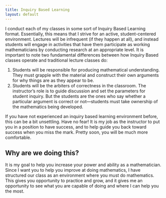 ```yaml
---
title: Inquiry Based Learning
layout: default
---
```


I conduct each of my classes in some sort of Inquiry Based Learning format.
Essentially, this means that I strive for an active, student-centered
environment. Lectures will be infrequent (if they happen at all), and instead
students will engage in activities that have them participate as working
mathematicians by conducting research at an appropriate level. It is important
to note two fundamental differences between how Inquiry Based classes operate
and traditional lecture classes do:

1. Students will be responsible for producing mathematical understanding. They
  must grapple with the material and construct their own arguments for why
  things are as they appear to be.
2. Students will be the arbiters of correctness in the classroom. The
  instructor’s role is to guide discussion and set the parameters for student
  inquiry. But the students are the ones who say whether a particular argument
  is correct or not—students must take ownership of the mathematics being
  developed.

If you have not experienced an inquiry based learning environment before, this can be a bit unsettling. Have no fear! It is my job as the instructor to put you in a position to have success, and to help guide you back toward success when you miss the mark. Pretty soon, you will be much more comfortable.

## Why are we doing this?

It is my goal to help you increase your power and ability as a mathematician.
Since I want you to help you improve at doing mathematics, I have structured
our class as an environment where you must do mathematics. This gives you
opportunity to practice and grow, and it gives me an opportunity to see what
you are capable of doing and where I can help you the most.
